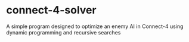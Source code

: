 # connect-4-solver
 A simple program designed to optimize an enemy AI in Connect-4 using dynamic programming and recursive searches
